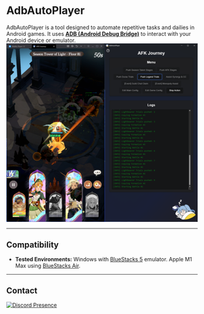 # AdbAutoPlayer

AdbAutoPlayer is a tool designed to automate repetitive tasks and dailies in Android games. It uses [**ADB (Android Debug Bridge)**](https://developer.android.com/tools/adb) to interact with your Android device or emulator.
![app.png](images/app/app.png)

---

## Compatibility

- **Tested Environments:**
  Windows with [BlueStacks 5](https://www.bluestacks.com/) emulator.
  Apple M1 Max using [BlueStacks Air](https://www.bluestacks.com/mac).

---

## Contact

[![Discord Presence](https://lanyard.cnrad.dev/api/518169167048998913)](https://discord.com/users/518169167048998913)
